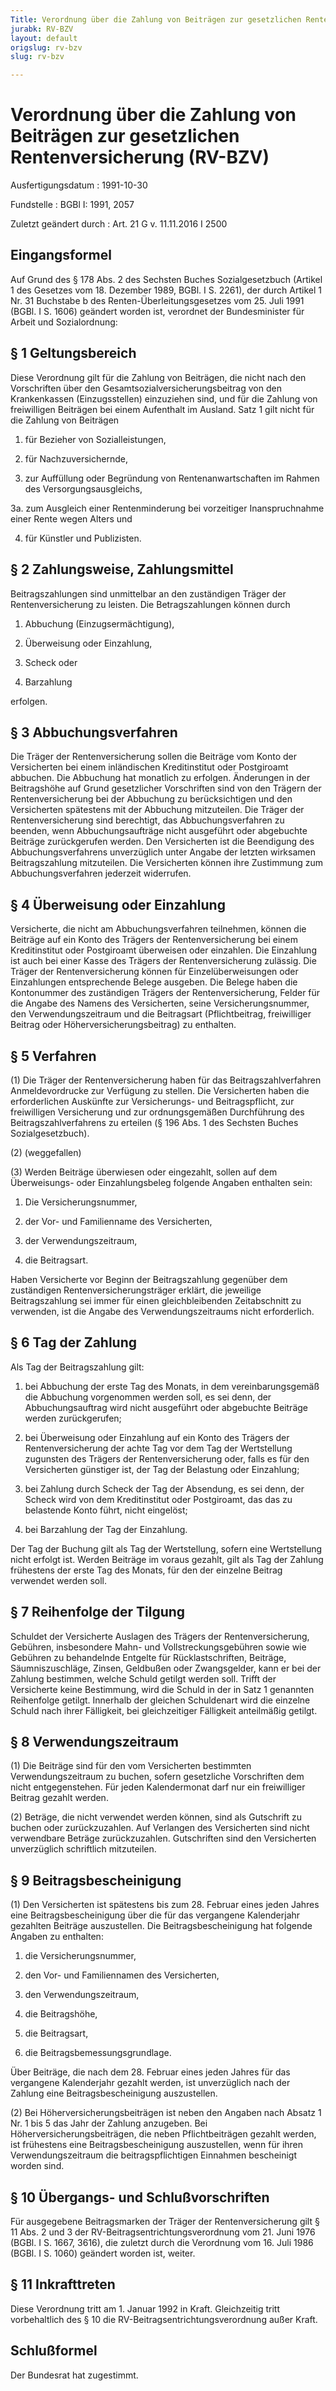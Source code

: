 ```yaml
---
Title: Verordnung über die Zahlung von Beiträgen zur gesetzlichen Rentenversicherung
jurabk: RV-BZV
layout: default
origslug: rv-bzv
slug: rv-bzv

---
```


# Verordnung über die Zahlung von Beiträgen zur gesetzlichen Rentenversicherung (RV-BZV)

Ausfertigungsdatum
:   1991-10-30

Fundstelle
:   BGBl I: 1991, 2057

Zuletzt geändert durch
:   Art. 21 G v. 11.11.2016 I 2500


## Eingangsformel

Auf Grund des § 178 Abs. 2 des Sechsten Buches Sozialgesetzbuch (Artikel 1 des Gesetzes vom 18. Dezember 1989, BGBl. I S. 2261), der durch Artikel 1 Nr. 31 Buchstabe b des Renten-Überleitungsgesetzes vom 25. Juli 1991 (BGBl. I S. 1606) geändert worden ist, verordnet der Bundesminister für Arbeit und Sozialordnung:


## § 1 Geltungsbereich

Diese Verordnung gilt für die Zahlung von Beiträgen, die nicht nach den Vorschriften über den Gesamtsozialversicherungsbeitrag von den Krankenkassen (Einzugsstellen) einzuziehen sind, und für die Zahlung von freiwilligen Beiträgen bei einem Aufenthalt im Ausland. Satz 1 gilt nicht für die Zahlung von Beiträgen

1.  für Bezieher von Sozialleistungen,


2.  für Nachzuversichernde,


3.  zur Auffüllung oder Begründung von Rentenanwartschaften im Rahmen des Versorgungsausgleichs,


3a. zum Ausgleich einer Rentenminderung bei vorzeitiger Inanspruchnahme einer Rente wegen Alters und


4.  für Künstler und Publizisten.





## § 2 Zahlungsweise, Zahlungsmittel

Beitragszahlungen sind unmittelbar an den zuständigen Träger der Rentenversicherung zu leisten. Die Betragszahlungen können durch

1.  Abbuchung (Einzugsermächtigung),


2.  Überweisung oder Einzahlung,


3.  Scheck oder


4.  Barzahlung



erfolgen.


## § 3 Abbuchungsverfahren

Die Träger der Rentenversicherung sollen die Beiträge vom Konto der Versicherten bei einem inländischen Kreditinstitut oder Postgiroamt abbuchen. Die Abbuchung hat monatlich zu erfolgen. Änderungen in der Beitragshöhe auf Grund gesetzlicher Vorschriften sind von den Trägern der Rentenversicherung bei der Abbuchung zu berücksichtigen und den Versicherten spätestens mit der Abbuchung mitzuteilen. Die Träger der Rentenversicherung sind berechtigt, das Abbuchungsverfahren zu beenden, wenn Abbuchungsaufträge nicht ausgeführt oder abgebuchte Beiträge zurückgerufen werden. Den Versicherten ist die Beendigung des Abbuchungsverfahrens unverzüglich unter Angabe der letzten wirksamen Beitragszahlung mitzuteilen. Die Versicherten können ihre Zustimmung zum Abbuchungsverfahren jederzeit widerrufen.


## § 4 Überweisung oder Einzahlung

Versicherte, die nicht am Abbuchungsverfahren teilnehmen, können die Beiträge auf ein Konto des Trägers der Rentenversicherung bei einem Kreditinstitut oder Postgiroamt überweisen oder einzahlen. Die Einzahlung ist auch bei einer Kasse des Trägers der Rentenversicherung zulässig. Die Träger der Rentenversicherung können für Einzelüberweisungen oder Einzahlungen entsprechende Belege ausgeben. Die Belege haben die Kontonummer des zuständigen Trägers der Rentenversicherung, Felder für die Angabe des Namens des Versicherten, seine Versicherungsnummer, den Verwendungszeitraum und die Beitragsart (Pflichtbeitrag, freiwilliger Beitrag oder Höherversicherungsbeitrag) zu enthalten.


## § 5 Verfahren

(1) Die Träger der Rentenversicherung haben für das Beitragszahlverfahren Anmeldevordrucke zur Verfügung zu stellen. Die Versicherten haben die erforderlichen Auskünfte zur Versicherungs- und Beitragspflicht, zur freiwilligen Versicherung und zur ordnungsgemäßen Durchführung des Beitragszahlverfahrens zu erteilen (§ 196 Abs. 1 des Sechsten Buches Sozialgesetzbuch).

(2) (weggefallen)

(3) Werden Beiträge überwiesen oder eingezahlt, sollen auf dem Überweisungs- oder Einzahlungsbeleg folgende Angaben enthalten sein:

1.  Die Versicherungsnummer,


2.  der Vor- und Familienname des Versicherten,


3.  der Verwendungszeitraum,


4.  die Beitragsart.



Haben Versicherte vor Beginn der Beitragszahlung gegenüber dem zuständigen Rentenversicherungsträger erklärt, die jeweilige Beitragszahlung sei immer für einen gleichbleibenden Zeitabschnitt zu verwenden, ist die Angabe des Verwendungszeitraums nicht erforderlich.


## § 6 Tag der Zahlung

Als Tag der Beitragszahlung gilt:

1.  bei Abbuchung der erste Tag des Monats, in dem vereinbarungsgemäß die Abbuchung vorgenommen werden soll, es sei denn, der Abbuchungsauftrag wird nicht ausgeführt oder abgebuchte Beiträge werden zurückgerufen;


2.  bei Überweisung oder Einzahlung auf ein Konto des Trägers der Rentenversicherung der achte Tag vor dem Tag der Wertstellung zugunsten des Trägers der Rentenversicherung oder, falls es für den Versicherten günstiger ist, der Tag der Belastung oder Einzahlung;


3.  bei Zahlung durch Scheck der Tag der Absendung, es sei denn, der Scheck wird von dem Kreditinstitut oder Postgiroamt, das das zu belastende Konto führt, nicht eingelöst;


4.  bei Barzahlung der Tag der Einzahlung.



Der Tag der Buchung gilt als Tag der Wertstellung, sofern eine Wertstellung nicht erfolgt ist. Werden Beiträge im voraus gezahlt, gilt als Tag der Zahlung frühestens der erste Tag des Monats, für den der einzelne Beitrag verwendet werden soll.


## § 7 Reihenfolge der Tilgung

Schuldet der Versicherte Auslagen des Trägers der Rentenversicherung, Gebühren, insbesondere Mahn- und Vollstreckungsgebühren sowie wie Gebühren zu behandelnde Entgelte für Rücklastschriften, Beiträge, Säumniszuschläge, Zinsen, Geldbußen oder Zwangsgelder, kann er bei der Zahlung bestimmen, welche Schuld getilgt werden soll. Trifft der Versicherte keine Bestimmung, wird die Schuld in der in Satz 1 genannten Reihenfolge getilgt. Innerhalb der gleichen Schuldenart wird die einzelne Schuld nach ihrer Fälligkeit, bei gleichzeitiger Fälligkeit anteilmäßig getilgt.


## § 8 Verwendungszeitraum

(1) Die Beiträge sind für den vom Versicherten bestimmten Verwendungszeitraum zu buchen, sofern gesetzliche Vorschriften dem nicht entgegenstehen. Für jeden Kalendermonat darf nur ein freiwilliger Beitrag gezahlt werden.

(2) Beträge, die nicht verwendet werden können, sind als Gutschrift zu buchen oder zurückzuzahlen. Auf Verlangen des Versicherten sind nicht verwendbare Beträge zurückzuzahlen. Gutschriften sind den Versicherten unverzüglich schriftlich mitzuteilen.


## § 9 Beitragsbescheinigung

(1) Den Versicherten ist spätestens bis zum 28. Februar eines jeden Jahres eine Beitragsbescheinigung über die für das vergangene Kalenderjahr gezahlten Beiträge auszustellen. Die Beitragsbescheinigung hat folgende Angaben zu enthalten:

1.  die Versicherungsnummer,


2.  den Vor- und Familiennamen des Versicherten,


3.  den Verwendungszeitraum,


4.  die Beitragshöhe,


5.  die Beitragsart,


6.  die Beitragsbemessungsgrundlage.



Über Beiträge, die nach dem 28. Februar eines jeden Jahres für das vergangene Kalenderjahr gezahlt werden, ist unverzüglich nach der Zahlung eine Beitragsbescheinigung auszustellen.

(2) Bei Höherversicherungsbeiträgen ist neben den Angaben nach Absatz 1 Nr. 1 bis 5 das Jahr der Zahlung anzugeben. Bei Höherversicherungsbeiträgen, die neben Pflichtbeiträgen gezahlt werden, ist frühestens eine Beitragsbescheinigung auszustellen, wenn für ihren Verwendungszeitraum die beitragspflichtigen Einnahmen bescheinigt worden sind.


## § 10 Übergangs- und Schlußvorschriften

Für ausgegebene Beitragsmarken der Träger der Rentenversicherung gilt § 11 Abs. 2 und 3 der RV-Beitragsentrichtungsverordnung vom 21. Juni 1976 (BGBl. I S. 1667, 3616), die zuletzt durch die Verordnung vom 16. Juli 1986 (BGBl. I S. 1060) geändert worden ist, weiter.


## § 11 Inkrafttreten

Diese Verordnung tritt am 1. Januar 1992 in Kraft.
Gleichzeitig tritt vorbehaltlich des § 10 die RV-Beitragsentrichtungsverordnung außer Kraft.


## Schlußformel

Der Bundesrat hat zugestimmt.

